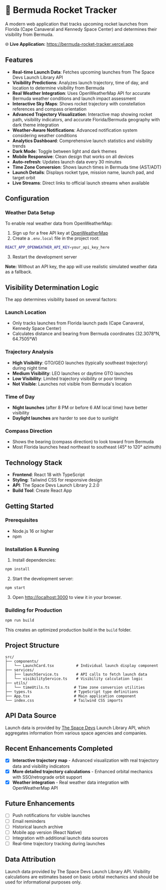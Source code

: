 # 🚀 Bermuda Rocket Tracker

A modern web application that tracks upcoming rocket launches from Florida (Cape Canaveral and Kennedy Space Center) and determines their visibility from Bermuda.

🌐 **Live Application:** https://bermuda-rocket-tracker.vercel.app

## Features

- **Real-time Launch Data**: Fetches upcoming launches from The Space Devs Launch Library API
- **Visibility Predictions**: Analyzes launch trajectory, time of day, and location to determine visibility from Bermuda
- **Real Weather Integration**: Uses OpenWeatherMap API for accurate Bermuda weather conditions and launch impact assessment
- **Interactive Sky Maps**: Shows rocket trajectory with constellation references and compass orientation
- **Advanced Trajectory Visualization**: Interactive map showing rocket path, visibility indicators, and accurate Florida/Bermuda geography with dark theme integration
- **Weather-Aware Notifications**: Advanced notification system considering weather conditions
- **Analytics Dashboard**: Comprehensive launch statistics and visibility trends
- **Dark Mode**: Toggle between light and dark themes
- **Mobile Responsive**: Clean design that works on all devices
- **Auto-refresh**: Updates launch data every 30 minutes
- **Time Zone Conversion**: Shows launch times in Bermuda time (AST/ADT)
- **Launch Details**: Displays rocket type, mission name, launch pad, and target orbit
- **Live Streams**: Direct links to official launch streams when available

## Configuration

### Weather Data Setup

To enable real weather data from OpenWeatherMap:

1. Sign up for a free API key at [OpenWeatherMap](https://openweathermap.org/api)
2. Create a `.env.local` file in the project root:
```bash
REACT_APP_OPENWEATHER_API_KEY=your_api_key_here
```
3. Restart the development server

**Note:** Without an API key, the app will use realistic simulated weather data as a fallback.

## Visibility Determination Logic

The app determines visibility based on several factors:

### Launch Location
- Only tracks launches from Florida launch pads (Cape Canaveral, Kennedy Space Center)
- Calculates distance and bearing from Bermuda coordinates (32.3078°N, 64.7505°W)

### Trajectory Analysis
- **High Visibility**: GTO/GEO launches (typically southeast trajectory) during night time
- **Medium Visibility**: LEO launches or daytime GTO launches
- **Low Visibility**: Limited trajectory visibility or poor timing
- **Not Visible**: Launches not visible from Bermuda's location

### Time of Day
- **Night launches** (after 8 PM or before 6 AM local time) have better visibility
- **Daylight launches** are harder to see due to sunlight

### Compass Direction
- Shows the bearing (compass direction) to look toward from Bermuda
- Most Florida launches head northeast to southeast (45° to 120° azimuth)

## Technology Stack

- **Frontend**: React 18 with TypeScript
- **Styling**: Tailwind CSS for responsive design
- **API**: The Space Devs Launch Library 2.2.0
- **Build Tool**: Create React App

## Getting Started

### Prerequisites
- Node.js 16 or higher
- npm

### Installation & Running

1. Install dependencies:
```bash
npm install
```

2. Start the development server:
```bash
npm start
```

3. Open [http://localhost:3000](http://localhost:3000) to view it in your browser.

### Building for Production

```bash
npm run build
```

This creates an optimized production build in the `build` folder.

## Project Structure

```
src/
├── components/
│   └── LaunchCard.tsx          # Individual launch display component
├── services/
│   ├── launchService.ts        # API calls to fetch launch data
│   └── visibilityService.ts    # Visibility calculation logic
├── utils/
│   └── timeUtils.ts           # Time zone conversion utilities
├── types.ts                   # TypeScript type definitions
├── App.tsx                    # Main application component
└── index.css                  # Tailwind CSS imports
```

## API Data Source

Launch data is provided by [The Space Devs](https://thespacedevs.com/) Launch Library API, which aggregates information from various space agencies and companies.

## Recent Enhancements Completed

- [x] **Interactive trajectory map** - Advanced visualization with real trajectory data and visibility indicators
- [x] **More detailed trajectory calculations** - Enhanced orbital mechanics with SSO/retrograde orbit support
- [x] **Weather integration** - Real weather data integration with OpenWeatherMap API

## Future Enhancements

- [ ] Push notifications for visible launches
- [ ] Email reminders
- [ ] Historical launch archive
- [ ] Mobile app version (React Native)
- [ ] Integration with additional launch data sources
- [ ] Real-time trajectory tracking during launches

## Data Attribution

Launch data provided by The Space Devs Launch Library API. Visibility calculations are estimates based on basic orbital mechanics and should be used for informational purposes only.
